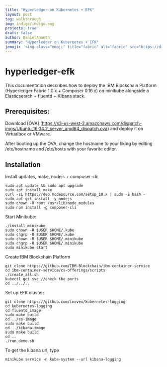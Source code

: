 ```yaml
---
title: "Hyperledger on Kubernetes + EFK"
layout: post
tag: walkthrough
img: indigo/indigo.png
projects: true
draft: false
author: DanielAnanth
summary: "Hyperledger on Kubernetes + EFK"
jemoji: '<img class="emoji" title="fabric" alt="fabric" src="https://digitalmarketplace-sapcpprd.s3.eu-central-1.amazonaws.com/11rA5_aU-6481o6j7mrYANBY6mEpKyz2yBRJM8JB_0N4GGvzY2VavIL5K-kfgFln.svg" height="20" width="20" align="absmiddle">'
---
```


# hyperledger-efk

This documentation describes how to deploy the IBM Blockchain Platform (Hyperledger Fabric 1.0.x + Composer 0.16.x) on minikube alongside a Elasticsearch + fluentd + Kibana stack.

## Prerequisites:

Download [OVA] (https://s3-us-west-2.amazonaws.com/dispatch-imgs/Ubuntu_16.04.2_server_amd64_dispatch.ova) and deploy it on Virtualbox or VMware. 

After booting up the OVA, change the hostname to your liking by editing /etc/hostname and /etc/hosts with your favorite editor.

## Installation

Install updates, make, nodejs + composer-cli:
```
sudo apt update && sudo apt upgrade
sudo apt install make
curl -sL https://deb.nodesource.com/setup_10.x | sudo -E bash -
sudo apt-get install -y nodejs
sudo chown -R root /usr/lib/node_modules
sudo npm install -g composer-cli
```

Start Minikube:
```
./install_minikube
sudo chown -R $USER $HOME/.kube
sudo chgrp -R $USER $HOME/.kube
sudo chown -R $USER $HOME/.minikube
sudo chgrp -R $USER $HOME/.minikube
sudo minikube start
```

Create IBM Blockchain Platform
```
git clone https://github.com/IBM-Blockchain/ibm-container-service
cd ibm-container-service/cs-offerings/scripts
./create_all.sh
kubectl get svc //check the ports
cd ../../..
```

Set up EFK cluster:
```
git clone https://github.com/inovex/kubernetes-logging
cd kubernetes-logging
cd fluentd_image
sudo make build
cd ../es-image
sudo make build
cd ../kibana-image
sudo make build
cd ..
./run_demo.sh
```

To get the kibana url, type
```
minikube service -n kube-system --url kibana-logging
```
